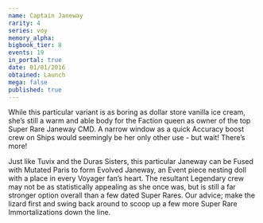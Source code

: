 ```yaml
---
name: Captain Janeway
rarity: 4
series: voy
memory_alpha:
bigbook_tier: 8
events: 19
in_portal: true
date: 01/01/2016
obtained: Launch
mega: false
published: true
---
```


While this particular variant is as boring as dollar store vanilla ice cream, she’s still a warm and able body for the Faction queen as owner of the top Super Rare Janeway CMD. A narrow window as a quick Accuracy boost crew on Ships would seemingly be her only other use - but wait! There’s more!

Just like Tuvix and the Duras Sisters, this particular Janeway can be Fused with Mutated Paris to form Evolved Janeway, an Event piece nesting doll with a place in every Voyager fan’s heart. The resultant Legendary crew may not be as statistically appealing as she once was, but is still a far stronger option overall than a few dated Super Rares. Our advice; make the lizard first and swing back around to scoop up a few more Super Rare Immortalizations down the line.
